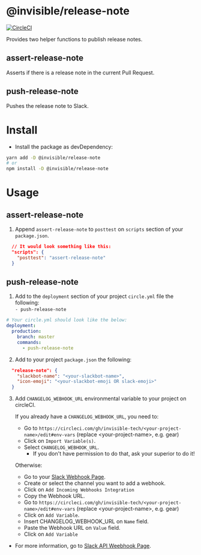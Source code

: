 # @invisible/release-note

[![CircleCI](https://circleci.com/gh/invisible-tech/release-note/tree/master.svg?style=svg)](https://circleci.com/gh/invisible-tech/release-note/tree/master)

Provides two helper functions to publish release notes.

## assert-release-note

Asserts if there is a release note in the current Pull Request.

## push-release-note

Pushes the release note to Slack.

# Install

- Install the package as devDependency:  
```sh
yarn add -D @invisible/release-note
# or
npm install -D @invisible/release-note
```

# Usage

## assert-release-note
1. Append `assert-release-note` to `posttest` on `scripts` section of your `package.json`.
```json
  // It would look something like this:
  "scripts": {
    "posttest": "assert-release-note"
  }
```

## push-release-note
1. Add to the `deployment` section of your project `circle.yml` file the following:  
`- push-release-note`

```yaml
# Your circle.yml should look like the below:
deployment:
  production:
    branch: master
    commands:
      - push-release-note
```

2. Add to your project `package.json` the following:

```JSON
  "release-note": {
    "slackbot-name": "<your-slackbot-name>",
    "icon-emoji": "<your-slackbot-emoji OR slack-emoji>"
  }
```

3. Add `CHANGELOG_WEBHOOK_URL` environmental variable to your project on circleCI.
    
    If you already have a `CHANGELOG_WEBHOOK_URL`, you need to:

    - Go to `https://circleci.com/gh/invisible-tech/<your-project-name>/edit#env-vars` (replace \<your-project-name\>, e.g. gear)
    - Click on `Import Variable(s)`.
    - Select `CHANGELOG_WEBHOOK_URL`.
      - If you don't have permission to do that, ask your superior to do it!
    
    Otherwise:

    - Go to your [Slack Webhook Page](https://my.slack.com/services/new/incoming-webhook/).
    - Create or select the channel you want to add a webhook.
    - Click on `Add Incoming Webhooks Integration`
    - Copy the Webhook URL.
    - Go to `https://circleci.com/gh/invisible-tech/<your-project-name>/edit#env-vars` (replace \<your-project-name\>, e.g. gear)
    - Click on `Add Variable`.
    - Insert CHANGELOG\_WEBHOOK\_URL on `Name` field.
    - Paste the Webhook URL on `Value` field.
    - Click on `Add Variable`

* For more information, go to [Slack API Weebhook Page](https://api.slack.com/incoming-webhooks).
